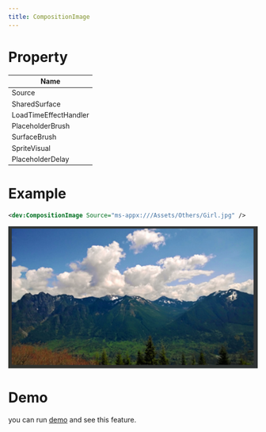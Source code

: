 ```yaml
---
title: CompositionImage
---
```


# Property

|Name|
|-|
|Source|
|SharedSurface|
|LoadTimeEffectHandler|
|PlaceholderBrush|
|SurfaceBrush|
|SpriteVisual|
|PlaceholderDelay|

# Example

```xml
<dev:CompositionImage Source="ms-appx:///Assets/Others/Girl.jpg" />
```

![DevWinUI](https://raw.githubusercontent.com/ghost1372/DevWinUI-Resources/refs/heads/main/DevWinUI-Docs/CompositionImage.png)

# Demo
you can run [demo](https://github.com/Ghost1372/DevWinUI) and see this feature.
